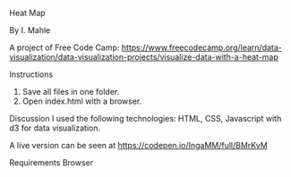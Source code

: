 Heat Map

By I. Mahle

A project of Free Code Camp: https://www.freecodecamp.org/learn/data-visualization/data-visualization-projects/visualize-data-with-a-heat-map

Instructions

1. Save all files in one folder.
2. Open index.html with a browser.

Discussion
I used the following technologies: HTML, CSS, Javascript with d3 for data visualization.

A live version can be seen at https://codepen.io/IngaMM/full/BMrKvM

Requirements
Browser
